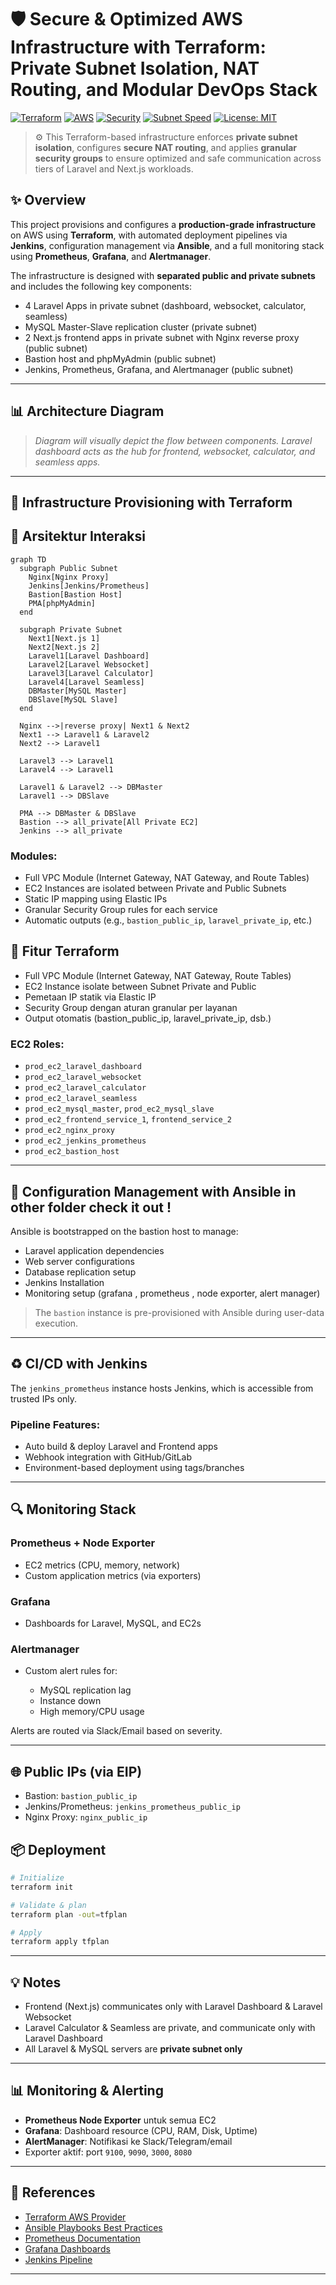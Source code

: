 <!-- @format -->

# 🛡️ Secure & Optimized AWS Infrastructure with Terraform: Private Subnet Isolation, NAT Routing, and Modular DevOps Stack

[![Terraform](https://img.shields.io/badge/IaC-Terraform-623CE4?logo=terraform)](https://www.terraform.io/)
[![AWS](https://img.shields.io/badge/AWS-Deployed-yellow?logo=amazon-aws)](https://aws.amazon.com/)
[![Security](https://img.shields.io/badge/Security-Granular%20SG%20%2F%20Bastion%20SSH-green)]()
[![Subnet Speed](https://img.shields.io/badge/Subnet-Private%20Optimized-blueviolet)]()
[![License: MIT](https://img.shields.io/badge/license-MIT-green.svg)](LICENSE)

> ⚙️ This Terraform-based infrastructure enforces **private subnet isolation**, configures **secure NAT routing**, and applies **granular security groups** to ensure optimized and safe communication across tiers of Laravel and Next.js workloads.

## ✨ Overview

This project provisions and configures a **production-grade infrastructure** on AWS using **Terraform**, with automated deployment pipelines via **Jenkins**, configuration management via **Ansible**, and a full monitoring stack using **Prometheus**, **Grafana**, and **Alertmanager**.

The infrastructure is designed with **separated public and private subnets** and includes the following key components:

- 4 Laravel Apps in private subnet (dashboard, websocket, calculator, seamless)
- MySQL Master-Slave replication cluster (private subnet)
- 2 Next.js frontend apps in private subnet with Nginx reverse proxy (public subnet)
- Bastion host and phpMyAdmin (public subnet)
- Jenkins, Prometheus, Grafana, and Alertmanager (public subnet)

---

## 📊 Architecture Diagram

> _Diagram will visually depict the flow between components. Laravel dashboard acts as the hub for frontend, websocket, calculator, and seamless apps._

---

## 🚀 Infrastructure Provisioning with Terraform

## 🔁 Arsitektur Interaksi

```mermaid
graph TD
  subgraph Public Subnet
    Nginx[Nginx Proxy]
    Jenkins[Jenkins/Prometheus]
    Bastion[Bastion Host]
    PMA[phpMyAdmin]
  end

  subgraph Private Subnet
    Next1[Next.js 1]
    Next2[Next.js 2]
    Laravel1[Laravel Dashboard]
    Laravel2[Laravel Websocket]
    Laravel3[Laravel Calculator]
    Laravel4[Laravel Seamless]
    DBMaster[MySQL Master]
    DBSlave[MySQL Slave]
  end

  Nginx -->|reverse proxy| Next1 & Next2
  Next1 --> Laravel1 & Laravel2
  Next2 --> Laravel1

  Laravel3 --> Laravel1
  Laravel4 --> Laravel1

  Laravel1 & Laravel2 --> DBMaster
  Laravel1 --> DBSlave

  PMA --> DBMaster & DBSlave
  Bastion --> all_private[All Private EC2]
  Jenkins --> all_private
```

### Modules:

- Full VPC Module (Internet Gateway, NAT Gateway, and Route Tables)
- EC2 Instances are isolated between Private and Public Subnets
- Static IP mapping using Elastic IPs
- Granular Security Group rules for each service
- Automatic outputs (e.g., `bastion_public_ip`, `laravel_private_ip`, etc.)

## 📌 Fitur Terraform

- Full VPC Module (Internet Gateway, NAT Gateway, Route Tables)
- EC2 Instance isolate between Subnet Private and Public
- Pemetaan IP statik via Elastic IP
- Security Group dengan aturan granular per layanan
- Output otomatis (bastion_public_ip, laravel_private_ip, dsb.)

### EC2 Roles:

- `prod_ec2_laravel_dashboard`
- `prod_ec2_laravel_websocket`
- `prod_ec2_laravel_calculator`
- `prod_ec2_laravel_seamless`
- `prod_ec2_mysql_master`, `prod_ec2_mysql_slave`
- `prod_ec2_frontend_service_1`, `frontend_service_2`
- `prod_ec2_nginx_proxy`
- `prod_ec2_jenkins_prometheus`
- `prod_ec2_bastion_host`

---

## 🚧 Configuration Management with Ansible in other folder check it out !

Ansible is bootstrapped on the bastion host to manage:

- Laravel application dependencies
- Web server configurations
- Database replication setup
- Jenkins Installation
- Monitoring setup (grafana , prometheus , node exporter, alert manager)

> The `bastion` instance is pre-provisioned with Ansible during user-data execution.

---

## ♻️ CI/CD with Jenkins

The `jenkins_prometheus` instance hosts Jenkins, which is accessible from trusted IPs only.

### Pipeline Features:

- Auto build & deploy Laravel and Frontend apps
- Webhook integration with GitHub/GitLab
- Environment-based deployment using tags/branches

---

## 🔍 Monitoring Stack

### Prometheus + Node Exporter

- EC2 metrics (CPU, memory, network)
- Custom application metrics (via exporters)

### Grafana

- Dashboards for Laravel, MySQL, and EC2s

### Alertmanager

- Custom alert rules for:

  - MySQL replication lag
  - Instance down
  - High memory/CPU usage

Alerts are routed via Slack/Email based on severity.

---

## 🌐 Public IPs (via EIP)

- Bastion: `bastion_public_ip`
- Jenkins/Prometheus: `jenkins_prometheus_public_ip`
- Nginx Proxy: `nginx_public_ip`

## 📦 Deployment

```bash
# Initialize
terraform init

# Validate & plan
terraform plan -out=tfplan

# Apply
terraform apply tfplan
```

---

## 💡 Notes

- Frontend (Next.js) communicates only with Laravel Dashboard & Laravel Websocket
- Laravel Calculator & Seamless are private, and communicate only with Laravel Dashboard
- All Laravel & MySQL servers are **private subnet only**

---

## 📊 Monitoring & Alerting

- **Prometheus Node Exporter** untuk semua EC2
- **Grafana**: Dashboard resource (CPU, RAM, Disk, Uptime)
- **AlertManager**: Notifikasi ke Slack/Telegram/email
- Exporter aktif: port `9100`, `9090`, `3000`, `8080`

---

## 🔗 References

- [Terraform AWS Provider](https://registry.terraform.io/providers/hashicorp/aws/latest/docs)
- [Ansible Playbooks Best Practices](https://docs.ansible.com/ansible/latest/user_guide/playbooks_best_practices.html)
- [Prometheus Documentation](https://prometheus.io/docs/introduction/overview/)
- [Grafana Dashboards](https://grafana.com/grafana/dashboards/)
- [Jenkins Pipeline](https://www.jenkins.io/doc/book/pipeline/)

---

##
